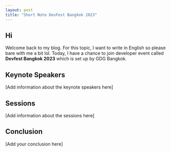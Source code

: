```yaml
---
layout: post
title: "Short Note DevFest Bangkok 2023"
---
```


## Hi

Welcome back to my blog. For this topic, I want to write in English so please bare with me a bit lol. Today, I have a chance to join developer event called **Devfest Bangkok 2023** which is set up by GDG Bangkok.

## Keynote Speakers

[Add information about the keynote speakers here]

## Sessions

[Add information about the sessions here]

## Conclusion

[Add your conclusion here]
